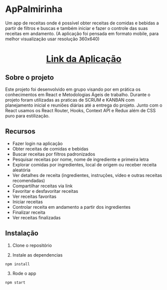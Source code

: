 # ApPalmirinha

Um app de receitas onde é possível obter receitas de comidas e bebidas a partir de filtros e buscas e também iniciar e fazer o controle das suas receitas em andamento. (A aplicação foi pensada em formato mobile, para melhor visualização usar resolução 360x640)

# <p align="center">[Link da Aplicação](https://appalmirinha.herokuapp.com/)</p>

## Sobre o projeto

Este projeto foi desenvolvido em grupo visando por em prática os conhecimentos em React e Metodologias Ágeis de trabalho. Durante o projeto foram utilizadas as praticas de SCRUM e KANBAN com planejamento inicial e reuniões diárias até a entrega do projeto. Junto com o React usamos os React Router, Hooks, Context API e Redux além de CSS puro para estilização.

## Recursos

- Fazer login na aplicação
- Obter receitas de comidas e bebidas
- Buscar receitas por filtros padronizados
- Pesquisar receitas por nome, nome de ingrediente e primeira letra
- Explorar comidas por ingredientes, local de origem ou receber receita aleatória
- Ver detalhes de receita (ingredientes, instruções, vídeo e outras receitas recomendadas)
- Compartilhar receitas via link
- Favoritar e desfavoritar receitas
- Ver receitas favoritas
- Iniciar receitas
- Controlar receita em andamento a partir dos ingredientes
- Finalizar receita
- Ver receitas finalizadas

## Instalação

1. Clone o repositório

2. Instale as dependencias

```javascript
npm install
```

3. Rode o app

```javascript
npm start
```